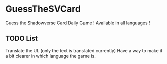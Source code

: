# GuessTheSVCard
Guess the Shadowverse Card Daily Game ! Available in all languages !

## TODO List
Translate the UI. (only the text is translated currently)
Have a way to make it a bit clearer in which language the game is.
